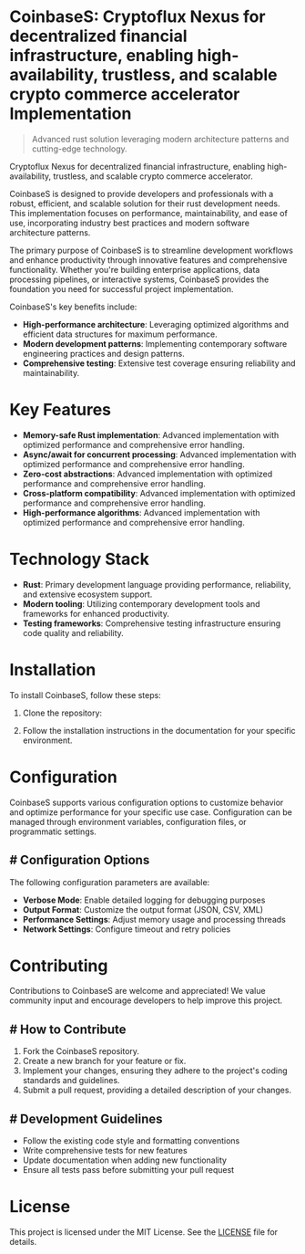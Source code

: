 <!-- fallback_CoinbaseS_20250803033902_53464 -->

# CoinbaseS: Cryptoflux Nexus for decentralized financial infrastructure, enabling high-availability, trustless, and scalable crypto commerce accelerator Implementation
> Advanced rust solution leveraging modern architecture patterns and cutting-edge technology.

Cryptoflux Nexus for decentralized financial infrastructure, enabling high-availability, trustless, and scalable crypto commerce accelerator.

CoinbaseS is designed to provide developers and professionals with a robust, efficient, and scalable solution for their rust development needs. This implementation focuses on performance, maintainability, and ease of use, incorporating industry best practices and modern software architecture patterns.

The primary purpose of CoinbaseS is to streamline development workflows and enhance productivity through innovative features and comprehensive functionality. Whether you're building enterprise applications, data processing pipelines, or interactive systems, CoinbaseS provides the foundation you need for successful project implementation.

CoinbaseS's key benefits include:

* **High-performance architecture**: Leveraging optimized algorithms and efficient data structures for maximum performance.
* **Modern development patterns**: Implementing contemporary software engineering practices and design patterns.
* **Comprehensive testing**: Extensive test coverage ensuring reliability and maintainability.

# Key Features

* **Memory-safe Rust implementation**: Advanced implementation with optimized performance and comprehensive error handling.
* **Async/await for concurrent processing**: Advanced implementation with optimized performance and comprehensive error handling.
* **Zero-cost abstractions**: Advanced implementation with optimized performance and comprehensive error handling.
* **Cross-platform compatibility**: Advanced implementation with optimized performance and comprehensive error handling.
* **High-performance algorithms**: Advanced implementation with optimized performance and comprehensive error handling.

# Technology Stack

* **Rust**: Primary development language providing performance, reliability, and extensive ecosystem support.
* **Modern tooling**: Utilizing contemporary development tools and frameworks for enhanced productivity.
* **Testing frameworks**: Comprehensive testing infrastructure ensuring code quality and reliability.

# Installation

To install CoinbaseS, follow these steps:

1. Clone the repository:


2. Follow the installation instructions in the documentation for your specific environment.

# Configuration

CoinbaseS supports various configuration options to customize behavior and optimize performance for your specific use case. Configuration can be managed through environment variables, configuration files, or programmatic settings.

## # Configuration Options

The following configuration parameters are available:

* **Verbose Mode**: Enable detailed logging for debugging purposes
* **Output Format**: Customize the output format (JSON, CSV, XML)
* **Performance Settings**: Adjust memory usage and processing threads
* **Network Settings**: Configure timeout and retry policies

# Contributing

Contributions to CoinbaseS are welcome and appreciated! We value community input and encourage developers to help improve this project.

## # How to Contribute

1. Fork the CoinbaseS repository.
2. Create a new branch for your feature or fix.
3. Implement your changes, ensuring they adhere to the project's coding standards and guidelines.
4. Submit a pull request, providing a detailed description of your changes.

## # Development Guidelines

* Follow the existing code style and formatting conventions
* Write comprehensive tests for new features
* Update documentation when adding new functionality
* Ensure all tests pass before submitting your pull request

# License

This project is licensed under the MIT License. See the [LICENSE](https://github.com/gary111868/CoinbaseS/blob/main/LICENSE) file for details.
